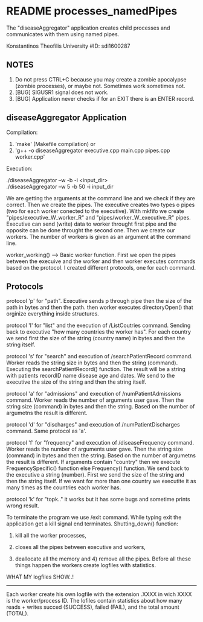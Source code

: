 # README processes_namedPipes
The "diseaseAggregator" application creates child processes and communicates with them using named pipes.

Konstantinos Theofilis
University #ID: sdi1600287

NOTES
-----
1) Do not press CTRL+C because you may create a zombie apocalypse (zombie processes), or maybe not. Sometimes work sometimes not.
2) [BUG] SIGUSR1 signal does not work.
3) [BUG] Application never checks if for an EXIT there is an ENTER record.



diseaseAggregator Application
-----------------------------
Compilation:
1) 'make' (Makefile compilation) or 
2) 'g++ -o diseaseAggregator executive.cpp main.cpp pipes.cpp worker.cpp'

Execution:

./diseaseAggregator –w <numWorkers> -b <bufferSize> -i <input_dir>    
./diseaseAggregator –w 5 -b 50 -i input_dir 

We are getting the arguments at the command line and we check if they are correct. Then we create the pipes.
The executive creates two types o pipes (two for each worker conected to the executive). With mkfifo we create
"pipes/executive_W_worker_R" and "pipes/worker_W_executive_R" pipes. Executive can send (write) data to worker
throught first pipe and the opposite can be done throught the second one.
Then we create our workers. The number of workers is given as an argument at the command line. 

worker_working() --> Basic worker function. First we open the pipes between the execuive and the worker and then 
worker executes commands based on the protocol. I created different protocols, one for each command. 

Protocols
---------

protocol 'p' for "path". Executive sends p through pipe then the size of the path in bytes and then the path. 
            then worker executes directoryOpen() that orginize everything inside structures.
            
protocol 'l' for "list" and the execution of /ListCoutries command. Sending back to executive "how many countries 
        the worker has". For each country we send first the size of the string (country name) in bytes and then
        the string itself. 
        
protocol 's' for "search" and execution of /searchPatientRecord command. Worker reads the string size in bytes and
        then the string (command). Executing the searchPatientRecord() function. The result will be a string with 
        patients recordID name disease age and dates. We send to the executive the size of the string and then the 
        string itself.
        
protocol 'a' for "admissions" and execution of /numPatientAdmissions command. Worker reads the number of arguments 
        user gave. Then the string size (command) in bytes and then the string. Based on the number of argumetns the 
        result is different.
        
protocol 'd' for "discharges" and execution of /numPatientDischarges command. Same protocol as 'a'.

protocol 'f' for "frequency" and execution of /diseaseFrequency command.  Worker reads the number of arguments 
        user gave. Then the string size (command) in bytes and then the string. Based on the number of argumetns the 
        result is different. If arguments contain "country" then we execute FrequencySpecific() function else Frequency()
        function. We send back to the executive a string (number). First we send the size of the string and then the 
        string itself. If we want for more than one country we executite it as many times as the countries each worker 
        has. 
        
protocol 'k' for "topk.." it works but it has some bugs and sometime prints wrong result.

To terminate the program we use /exit command. While typing exit the application get a kill signal end terminates.
Shutting_down() function:

1) kill all the worker processes, 

2) closes all the pipes between executive and workers,

3) deallocate all the memory and 4) remove all the pipes. Before all these things happen the workers create logfiles 
with statistics. 

WHAT MY logfiles SHOW..!

------------------------

Each worker create his own logfile with the extension .XXXX in wich XXXX is the worker/process ID. The lofiles contain 
statistics about how many reads + writes succed (SUCCESS), failed (FAIL), and the total amount (TOTAL).
